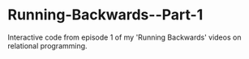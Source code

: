 Running-Backwards--Part-1
========================================

Interactive code from episode 1 of my 'Running Backwards' videos on relational programming.

